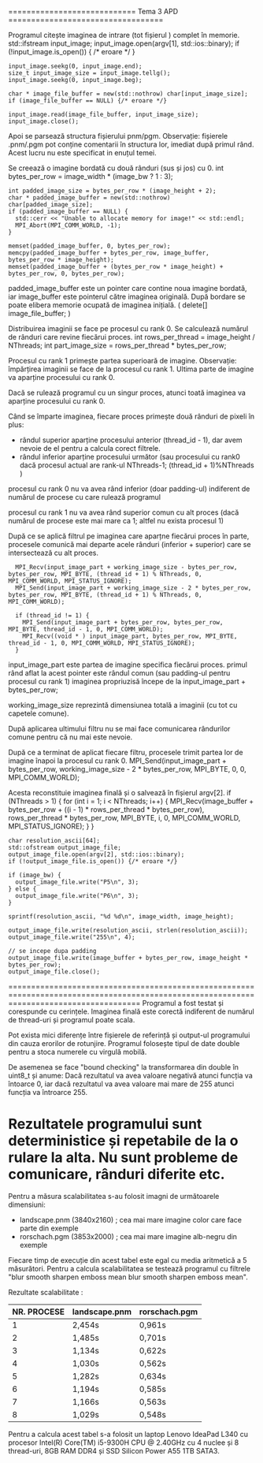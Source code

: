 ============================        Tema 3 APD       ==================================

Programul citește imaginea de intrare (tot fișierul ) complet în memorie.
    std::ifstream input_image;
    input_image.open(argv[1], std::ios::binary);
    if (!input_image.is_open()) { /* eroare */ }

    input_image.seekg(0, input_image.end);
    size_t input_image_size = input_image.tellg();
    input_image.seekg(0, input_image.beg);

    char * image_file_buffer = new(std::nothrow) char[input_image_size];
    if (image_file_buffer == NULL) {/* eroare */}

    input_image.read(image_file_buffer, input_image_size);
    input_image.close();


Apoi se parsează structura fișierului pnm/pgm.
Observație: fișierele .pnm/.pgm pot conține comentarii în structura lor, imediat după primul rând.
Acest lucru nu este specificat in enuțul temei.

Se creează o imagine bordată cu două rânduri (sus și jos) cu 0.
    int bytes_per_row = image_width * (image_bw ? 1 : 3);

    int padded_image_size = bytes_per_row * (image_height + 2);
    char * padded_image_buffer = new(std::nothrow) char[padded_image_size];
    if (padded_image_buffer == NULL) {
      std::cerr << "Unable to allocate memory for image!" << std::endl;
      MPI_Abort(MPI_COMM_WORLD, -1);
    }

    memset(padded_image_buffer, 0, bytes_per_row);
    memcpy(padded_image_buffer + bytes_per_row, image_buffer, bytes_per_row * image_height);
    memset(padded_image_buffer + (bytes_per_row * image_height) + bytes_per_row, 0, bytes_per_row); 

padded_image_buffer este un pointer care contine noua imagine bordată, iar image_buffer este pointerul către imaginea originală.
După bordare se poate elibera memorie ocupată de imaginea inițială. ( delete[] image_file_buffer; )


Distribuirea imaginii se face pe procesul cu rank 0.
Se calculează numărul de rânduri care revine fiecărui proces.
    int rows_per_thread = image_height / NThreads;
    int part_image_size = rows_per_thread * bytes_per_row;

Procesul cu rank 1 primește partea superioară de imagine.
Observație: împărțirea imaginii se face de la procesul cu rank 1.
Ultima parte de imagine va aparține procesului cu rank 0.

Dacă se rulează programul cu un singur proces, atunci toată imaginea va aparține procesului cu rank 0.


Când se împarte imaginea, fiecare proces primește două rânduri de pixeli în plus:
- rândul superior aparține procesului anterior (thread_id - 1), dar avem nevoie de el pentru a calcula corect filtrele.
- rândul inferior aparține procesului următor (sau procesului cu rank0 dacă procesul actual are rank-ul NThreads-1; (thread_id + 1)%NThreads )

procesul cu rank 0 nu va avea rând inferior (doar padding-ul) indiferent de numărul de procese cu care rulează programul

procesul cu rank 1 nu va avea rând superior comun cu alt proces (dacă numărul de procese este mai mare ca 1; altfel nu exista procesul 1)

După ce se aplică filtrul pe imaginea care aparțne fiecărui proces în parte, procesele comunică mai departe acele rânduri (inferior + superior)
care se intersectează cu alt proces.

      MPI_Recv(input_image_part + working_image_size - bytes_per_row, bytes_per_row, MPI_BYTE, (thread_id + 1) % NThreads, 0, MPI_COMM_WORLD, MPI_STATUS_IGNORE);
      MPI_Send(input_image_part + working_image_size - 2 * bytes_per_row, bytes_per_row, MPI_BYTE, (thread_id + 1) % NThreads, 0, MPI_COMM_WORLD);

      if (thread_id != 1) {
        MPI_Send(input_image_part + bytes_per_row, bytes_per_row, MPI_BYTE, thread_id - 1, 0, MPI_COMM_WORLD);
        MPI_Recv((void * ) input_image_part, bytes_per_row, MPI_BYTE, thread_id - 1, 0, MPI_COMM_WORLD, MPI_STATUS_IGNORE);
      }


input_image_part este partea de imagine specifica fiecărui proces.
primul rând aflat la acest pointer este rândul comun (sau padding-ul pentru procesul cu rank 1)
imaginea propriuzisă începe de la input_image_part + bytes_per_row;

working_image_size reprezintă dimensiunea totală a imaginii (cu tot cu capetele comune).

După aplicarea ultimului filtru nu se mai face comunicarea rândurilor comune pentru că nu mai este nevoie.


După ce a terminat de aplicat fiecare filtru, procesele trimit partea lor de imagine înapoi la procesul cu rank 0.
  MPI_Send(input_image_part + bytes_per_row, working_image_size - 2 * bytes_per_row, MPI_BYTE, 0, 0, MPI_COMM_WORLD);


Acesta reconstituie imaginea finală și o salvează în fișierul argv[2].
   if (NThreads > 1) {
      for (int i = 1; i < NThreads; i++) {
        MPI_Recv(image_buffer + bytes_per_row + ((i - 1) * rows_per_thread * bytes_per_row), rows_per_thread * bytes_per_row, MPI_BYTE, i, 0, MPI_COMM_WORLD, MPI_STATUS_IGNORE);
      }
    }


    char resolution_ascii[64];
    std::ofstream output_image_file;
    output_image_file.open(argv[2], std::ios::binary);
    if (!output_image_file.is_open()) {/* eroare */}

    if (image_bw) {
      output_image_file.write("P5\n", 3);
    } else {
      output_image_file.write("P6\n", 3);
    }

    sprintf(resolution_ascii, "%d %d\n", image_width, image_height);

    output_image_file.write(resolution_ascii, strlen(resolution_ascii));
    output_image_file.write("255\n", 4);

    // se incepe dupa padding
    output_image_file.write(image_buffer + bytes_per_row, image_height * bytes_per_row); 
    output_image_file.close();



=========================================================================================================================================
Programul a fost testat și corespunde cu cerințele.
Imaginea finală este corectă indiferent de numărul de thread-uri și programul poate scala.

Pot exista mici diferențe între fișierele de referință și output-ul programului din cauza erorilor de rotunjire.
Programul folosește tipul de date double pentru a stoca numerele cu virgulă mobilă.

De asemenea se face "bound checking" la transformarea din double în uint8_t și anume:
Dacă rezultatul va avea valoare negativă atunci funcția va întoarce 0, 
iar dacă rezultatul va avea valoare mai mare de 255 atunci funcția va întroarce 255.

Rezultatele programului sunt deterministice și repetabile de la o rulare la alta.
Nu sunt probleme de comunicare, rânduri diferite etc.
==========================================================================================================================================


Pentru a măsura scalabilitatea s-au folosit imagni de următoarele dimensiuni:
  - landscape.pnm (3840x2160) ; cea mai mare imagine color care face parte din exemple
  - rorschach.pgm (3853x2000) ; cea mai mare imagine alb-negru din exemple	


Fiecare timp de execuție din acest tabel este egal cu media aritmetică a 5 măsurători. 
Pentru a calcula scalabilitatea se testează programul cu filtrele "blur smooth sharpen emboss mean blur smooth sharpen emboss mean".


Rezultate scalabilitate :

  | NR. PROCESE | landscape.pnm | rorschach.pgm | 
  | ----------- | ------------- | ------------- |
  |      1      |     2,454s    |     0,961s    |
  |      2      |     1,485s	  |     0,701s    |	
  |      3      |     1,134s	  |     0,622s    |
  |      4      |     1,030s	  |     0,562s    |
  |      5      |     1,282s	  |     0,634s    |
  |      6      |     1,194s    |     0,585s    |
  |      7      |     1,166s    |     0,563s    |
  |      8      |     1,029s    |     0,548s    |

Pentru a calcula acest tabel s-a folosit un laptop Lenovo IdeaPad L340 cu procesor Intel(R) Core(TM) i5-9300H CPU @ 2.40GHz cu 4 nuclee și 8 thread-uri, 8GB RAM DDR4 și SSD Silicon Power A55 1TB SATA3.

